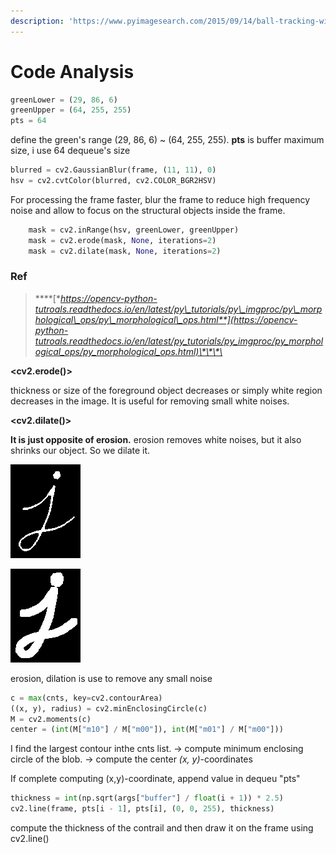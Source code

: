 ```yaml
---
description: 'https://www.pyimagesearch.com/2015/09/14/ball-tracking-with-opencv/'
---
```


# Code Analysis



```python
greenLower = (29, 86, 6)
greenUpper = (64, 255, 255)
pts = 64
```

define the green's range \(29, 86, 6\) ~ \(64, 255, 255\). **pts** is buffer maximum size, i use 64 dequeue's size  

```python
blurred = cv2.GaussianBlur(frame, (11, 11), 0)
hsv = cv2.cvtColor(blurred, cv2.COLOR_BGR2HSV)
```

For processing the frame faster, blur the frame to reduce high frequency noise and allow to focus on the structural objects inside the frame. 

```python
	mask = cv2.inRange(hsv, greenLower, greenUpper)
	mask = cv2.erode(mask, None, iterations=2)
	mask = cv2.dilate(mask, None, iterations=2)
```

### **Ref**

> \*\*\*\*[**https://opencv-python-tutroals.readthedocs.io/en/latest/py\_tutorials/py\_imgproc/py\_morphological\_ops/py\_morphological\_ops.html**](https://opencv-python-tutroals.readthedocs.io/en/latest/py_tutorials/py_imgproc/py_morphological_ops/py_morphological_ops.html)\*\*\*\*

**&lt;cv2.erode\(\)&gt;**

thickness or size of the foreground object decreases or simply white region decreases in the image. It is useful for removing small white noises.

**&lt;cv2.dilate\(\)&gt;**

**It is just opposite of erosion.** erosion removes white noises, but it also shrinks our object. So we dilate it.

![cv2. erosion\(\)](../.gitbook/assets/image%20%288%29.png)

![cv2.dilation\(\)](../.gitbook/assets/image%20%286%29.png)

erosion, dilation is use to remove any small noise

```python
c = max(cnts, key=cv2.contourArea)
((x, y), radius) = cv2.minEnclosingCircle(c)
M = cv2.moments(c)
center = (int(M["m10"] / M["m00"]), int(M["m01"] / M["m00"]))
```

I find the largest contour inthe cnts list. -&gt; compute minimum enclosing circle of the blob.  -&gt; compute the center _\(x, y\)_-coordinates

If complete computing \(x,y\)-coordinate, append value in dequeu "pts"

```python
thickness = int(np.sqrt(args["buffer"] / float(i + 1)) * 2.5)
cv2.line(frame, pts[i - 1], pts[i], (0, 0, 255), thickness)
```

compute the thickness of the contrail and then draw it on the frame using cv2.line\(\)







